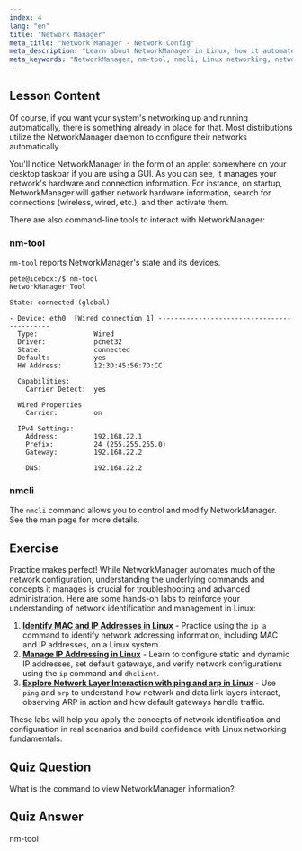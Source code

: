 ```yaml
---
index: 4
lang: "en"
title: "Network Manager"
meta_title: "Network Manager - Network Config"
meta_description: "Learn about NetworkManager in Linux, how it automates network configuration, and use nm-tool & nmcli commands. Get started with this beginner guide!"
meta_keywords: "NetworkManager, nm-tool, nmcli, Linux networking, network configuration, Linux tutorial, beginner guide"
---
```


## Lesson Content

Of course, if you want your system's networking up and running automatically, there is something already in place for that. Most distributions utilize the NetworkManager daemon to configure their networks automatically.

You'll notice NetworkManager in the form of an applet somewhere on your desktop taskbar if you are using a GUI. As you can see, it manages your network's hardware and connection information. For instance, on startup, NetworkManager will gather network hardware information, search for connections (wireless, wired, etc.), and then activate them.

There are also command-line tools to interact with NetworkManager:

### nm-tool

`nm-tool` reports NetworkManager's state and its devices.

```plaintext
pete@icebox:/$ nm-tool
NetworkManager Tool

State: connected (global)

- Device: eth0  [Wired connection 1] -------------------------------------------
  Type:              Wired
  Driver:            pcnet32
  State:             connected
  Default:           yes
  HW Address:        12:3D:45:56:7D:CC

  Capabilities:
    Carrier Detect:  yes

  Wired Properties
    Carrier:         on

  IPv4 Settings:
    Address:         192.168.22.1
    Prefix:          24 (255.255.255.0)
    Gateway:         192.168.22.2

    DNS:             192.168.22.2
```

### nmcli

The `nmcli` command allows you to control and modify NetworkManager. See the man page for more details.

## Exercise

Practice makes perfect! While NetworkManager automates much of the network configuration, understanding the underlying commands and concepts it manages is crucial for troubleshooting and advanced administration. Here are some hands-on labs to reinforce your understanding of network identification and management in Linux:

1. **[Identify MAC and IP Addresses in Linux](https://labex.io/labs/linux-identify-mac-and-ip-addresses-in-linux-592731)** - Practice using the `ip a` command to identify network addressing information, including MAC and IP addresses, on a Linux system.
2. **[Manage IP Addressing in Linux](https://labex.io/labs/linux-manage-ip-addressing-in-linux-592736)** - Learn to configure static and dynamic IP addresses, set default gateways, and verify network configurations using the `ip` command and `dhclient`.
3. **[Explore Network Layer Interaction with ping and arp in Linux](https://labex.io/labs/linux-explore-network-layer-interaction-with-ping-and-arp-in-linux-592746)** - Use `ping` and `arp` to understand how network and data link layers interact, observing ARP in action and how default gateways handle traffic.

These labs will help you apply the concepts of network identification and configuration in real scenarios and build confidence with Linux networking fundamentals.

## Quiz Question

What is the command to view NetworkManager information?

## Quiz Answer

nm-tool
